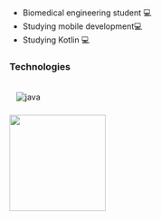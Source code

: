 - Biomedical engineering student 💻
- Studying mobile development💻
- Studying Kotlin 💻       


### Technologies

<div style="display: inline_block"><br/>

<img align="center" alt="" src="https://img.shields.io/badge/Kotlin-0095D5?&style=for-the-badge&logo=kotlin&logoColor=white"/>
<img align="center" alt="" src="https://img.shields.io/badge/C-00599C?style=for-the-badge&logo=c&logoColor=white"/>
<img align="center" alt="" src="https://img.shields.io/badge/GitHub-100000?style=for-the-badge&logo=github&logoColor=white"/>
<img align="center" alt="java" src="https://img.shields.io/badge/-IntelliJ%20IDEA-black?style=flat-square&logo=intellij-idea&logoColor=white"/>

</div>

### 

<div>
  <a href="[https://github.com/joao-martins15](https://github.com/joao-martins15)"> 
  <img height="170em" src="https://github-readme-stats.vercel.app/api?username=joao-martins15&show_icons=true&theme=tokyonight&include_all_commits=true&count_private=true"/>
